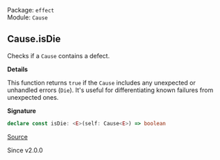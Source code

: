 Package: `effect`<br />
Module: `Cause`<br />

## Cause.isDie

Checks if a `Cause` contains a defect.

**Details**

This function returns `true` if the `Cause` includes any unexpected or
unhandled errors (`Die`). It's useful for differentiating known failures from
unexpected ones.

**Signature**

```ts
declare const isDie: <E>(self: Cause<E>) => boolean
```

[Source](https://github.com/Effect-TS/effect/tree/main/packages/effect/src/Cause.ts#L777)

Since v2.0.0